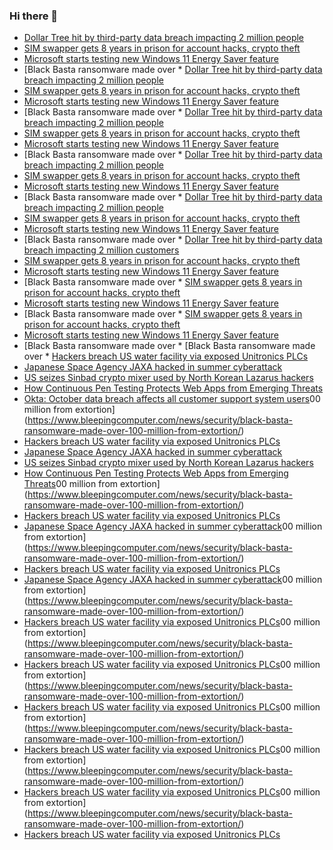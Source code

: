 ### Hi there 👋

<!--START_SECTION:feed-->
* [Dollar Tree hit by third-party data breach impacting 2 million people](https://www.bleepingcomputer.com/news/security/dollar-tree-hit-by-third-party-data-breach-impacting-2-million-people/)
* [SIM swapper gets 8 years in prison for account hacks, crypto theft](https://www.bleepingcomputer.com/news/security/sim-swapper-gets-8-years-in-prison-for-account-hacks-crypto-theft/)
* [Microsoft starts testing new Windows 11 Energy Saver feature](https://www.bleepingcomputer.com/news/microsoft/microsoft-starts-testing-new-windows-11-energy-saver-feature/)
* [Black Basta ransomware made over * [Dollar Tree hit by third-party data breach impacting 2 million people](https://www.bleepingcomputer.com/news/security/dollar-tree-hit-by-third-party-data-breach-impacting-2-million-people/)
* [SIM swapper gets 8 years in prison for account hacks, crypto theft](https://www.bleepingcomputer.com/news/security/sim-swapper-gets-8-years-in-prison-for-account-hacks-crypto-theft/)
* [Microsoft starts testing new Windows 11 Energy Saver feature](https://www.bleepingcomputer.com/news/microsoft/microsoft-starts-testing-new-windows-11-energy-saver-feature/)
* [Black Basta ransomware made over * [Dollar Tree hit by third-party data breach impacting 2 million people](https://www.bleepingcomputer.com/news/security/dollar-tree-hit-by-third-party-data-breach-impacting-2-million-people/)
* [SIM swapper gets 8 years in prison for account hacks, crypto theft](https://www.bleepingcomputer.com/news/security/sim-swapper-gets-8-years-in-prison-for-account-hacks-crypto-theft/)
* [Microsoft starts testing new Windows 11 Energy Saver feature](https://www.bleepingcomputer.com/news/microsoft/microsoft-starts-testing-new-windows-11-energy-saver-feature/)
* [Black Basta ransomware made over * [Dollar Tree hit by third-party data breach impacting 2 million people](https://www.bleepingcomputer.com/news/security/dollar-tree-hit-by-third-party-data-breach-impacting-2-million-people/)
* [SIM swapper gets 8 years in prison for account hacks, crypto theft](https://www.bleepingcomputer.com/news/security/sim-swapper-gets-8-years-in-prison-for-account-hacks-crypto-theft/)
* [Microsoft starts testing new Windows 11 Energy Saver feature](https://www.bleepingcomputer.com/news/microsoft/microsoft-starts-testing-new-windows-11-energy-saver-feature/)
* [Black Basta ransomware made over * [Dollar Tree hit by third-party data breach impacting 2 million people](https://www.bleepingcomputer.com/news/security/dollar-tree-hit-by-third-party-data-breach-impacting-2-million-people/)
* [SIM swapper gets 8 years in prison for account hacks, crypto theft](https://www.bleepingcomputer.com/news/security/sim-swapper-gets-8-years-in-prison-for-account-hacks-crypto-theft/)
* [Microsoft starts testing new Windows 11 Energy Saver feature](https://www.bleepingcomputer.com/news/microsoft/microsoft-starts-testing-new-windows-11-energy-saver-feature/)
* [Black Basta ransomware made over * [Dollar Tree hit by third-party data breach impacting 2 million customers](https://www.bleepingcomputer.com/news/security/dollar-tree-hit-by-third-party-data-breach-impacting-2-million-customers/)
* [SIM swapper gets 8 years in prison for account hacks, crypto theft](https://www.bleepingcomputer.com/news/security/sim-swapper-gets-8-years-in-prison-for-account-hacks-crypto-theft/)
* [Microsoft starts testing new Windows 11 Energy Saver feature](https://www.bleepingcomputer.com/news/microsoft/microsoft-starts-testing-new-windows-11-energy-saver-feature/)
* [Black Basta ransomware made over * [SIM swapper gets 8 years in prison for account hacks, crypto theft](https://www.bleepingcomputer.com/news/security/sim-swapper-gets-8-years-in-prison-for-account-hacks-crypto-theft/)
* [Microsoft starts testing new Windows 11 Energy Saver feature](https://www.bleepingcomputer.com/news/microsoft/microsoft-starts-testing-new-windows-11-energy-saver-feature/)
* [Black Basta ransomware made over * [SIM swapper gets 8 years in prison for account hacks, crypto theft](https://www.bleepingcomputer.com/news/security/sim-swapper-gets-8-years-in-prison-for-account-hacks-crypto-theft/)
* [Microsoft starts testing new Windows 11 Energy Saver feature](https://www.bleepingcomputer.com/news/microsoft/microsoft-starts-testing-new-windows-11-energy-saver-feature/)
* [Black Basta ransomware made over * [Black Basta ransomware made over * [Hackers breach US water facility via exposed Unitronics PLCs](https://www.bleepingcomputer.com/news/security/hackers-breach-us-water-facility-via-exposed-unitronics-plcs/)
* [Japanese Space Agency JAXA hacked in summer cyberattack](https://www.bleepingcomputer.com/news/security/japanese-space-agency-jaxa-hacked-in-summer-cyberattack/)
* [US seizes Sinbad crypto mixer used by North Korean Lazarus hackers](https://www.bleepingcomputer.com/news/security/us-seizes-sinbad-crypto-mixer-used-by-north-korean-lazarus-hackers/)
* [How Continuous Pen Testing Protects Web Apps from Emerging Threats](https://www.bleepingcomputer.com/news/security/how-continuous-pen-testing-protects-web-apps-from-emerging-threats/)
* [Okta: October data breach affects all customer support system users](https://www.bleepingcomputer.com/news/security/okta-october-data-breach-affects-all-customer-support-system-users/)00 million from extortion](https://www.bleepingcomputer.com/news/security/black-basta-ransomware-made-over-100-million-from-extortion/)
* [Hackers breach US water facility via exposed Unitronics PLCs](https://www.bleepingcomputer.com/news/security/hackers-breach-us-water-facility-via-exposed-unitronics-plcs/)
* [Japanese Space Agency JAXA hacked in summer cyberattack](https://www.bleepingcomputer.com/news/security/japanese-space-agency-jaxa-hacked-in-summer-cyberattack/)
* [US seizes Sinbad crypto mixer used by North Korean Lazarus hackers](https://www.bleepingcomputer.com/news/security/us-seizes-sinbad-crypto-mixer-used-by-north-korean-lazarus-hackers/)
* [How Continuous Pen Testing Protects Web Apps from Emerging Threats](https://www.bleepingcomputer.com/news/security/how-continuous-pen-testing-protects-web-apps-from-emerging-threats/)00 million from extortion](https://www.bleepingcomputer.com/news/security/black-basta-ransomware-made-over-100-million-from-extortion/)
* [Hackers breach US water facility via exposed Unitronics PLCs](https://www.bleepingcomputer.com/news/security/hackers-breach-us-water-facility-via-exposed-unitronics-plcs/)
* [Japanese Space Agency JAXA hacked in summer cyberattack](https://www.bleepingcomputer.com/news/security/japanese-space-agency-jaxa-hacked-in-summer-cyberattack/)00 million from extortion](https://www.bleepingcomputer.com/news/security/black-basta-ransomware-made-over-100-million-from-extortion/)
* [Hackers breach US water facility via exposed Unitronics PLCs](https://www.bleepingcomputer.com/news/security/hackers-breach-us-water-facility-via-exposed-unitronics-plcs/)
* [Japanese Space Agency JAXA hacked in summer cyberattack](https://www.bleepingcomputer.com/news/security/japanese-space-agency-jaxa-hacked-in-summer-cyberattack/)00 million from extortion](https://www.bleepingcomputer.com/news/security/black-basta-ransomware-made-over-100-million-from-extortion/)
* [Hackers breach US water facility via exposed Unitronics PLCs](https://www.bleepingcomputer.com/news/security/hackers-breach-us-water-facility-via-exposed-unitronics-plcs/)00 million from extortion](https://www.bleepingcomputer.com/news/security/black-basta-ransomware-made-over-100-million-from-extortion/)
* [Hackers breach US water facility via exposed Unitronics PLCs](https://www.bleepingcomputer.com/news/security/hackers-breach-us-water-facility-via-exposed-unitronics-plcs/)00 million from extortion](https://www.bleepingcomputer.com/news/security/black-basta-ransomware-made-over-100-million-from-extortion/)
* [Hackers breach US water facility via exposed Unitronics PLCs](https://www.bleepingcomputer.com/news/security/hackers-breach-us-water-facility-via-exposed-unitronics-plcs/)00 million from extortion](https://www.bleepingcomputer.com/news/security/black-basta-ransomware-made-over-100-million-from-extortion/)
* [Hackers breach US water facility via exposed Unitronics PLCs](https://www.bleepingcomputer.com/news/security/hackers-breach-us-water-facility-via-exposed-unitronics-plcs/)00 million from extortion](https://www.bleepingcomputer.com/news/security/black-basta-ransomware-made-over-100-million-from-extortion/)
* [Hackers breach US water facility via exposed Unitronics PLCs](https://www.bleepingcomputer.com/news/security/hackers-breach-us-water-facility-via-exposed-unitronics-plcs/)00 million from extortion](https://www.bleepingcomputer.com/news/security/black-basta-ransomware-made-over-100-million-from-extortion/)
* [Hackers breach US water facility via exposed Unitronics PLCs](https://www.bleepingcomputer.com/news/security/hackers-breach-us-water-facility-via-exposed-unitronics-plcs/)
<!--END_SECTION:feed-->

<!--
**frankenk/frankenk** is a ✨ _special_ ✨ repository because its `README.md` (this file) appears on your GitHub profile.

Here are some ideas to get you started:

- 🔭 I’m currently working on ...
- 🌱 I’m currently learning ...
- 👯 I’m looking to collaborate on ...
- 🤔 I’m looking for help with ...
- 💬 Ask me about ...
- 📫 How to reach me: ...
- 😄 Pronouns: ...
- ⚡ Fun fact: ...
-->




